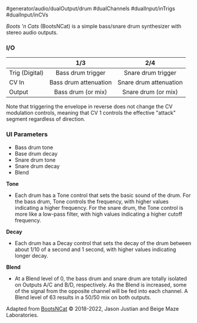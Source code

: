 #generator/audio/dualOutput/drum #dualChannels  #dualInput/inTrigs #dualInput/inCVs 

*Boots 'n Cats* (BootsNCat) is a simple bass/snare drum synthesizer with stereo audio outputs.

### I/O

|                |              1/3           |                   2/4                |
| -------------- |:---------------------------:|:-------------------------------------:|
| Trig (Digital) |  Bass drum trigger   | Snare drum trigger |
| CV In          | Bass drum attenuation |      Snare drum attenuation       |
| Output         |          Bass drum (or mix)           |        Snare drum (or mix)        |

Note that triggering the envelope in reverse does not change the CV modulation controls, meaning that CV 1 controls the effective "attack" segment regardless of direction.

### UI Parameters
* Bass drum tone
* Base drum decay
* Snare drum tone
* Snare drum decay
* Blend

**Tone**
* Each drum has a Tone control that sets the basic sound of the drum. For the bass drum, Tone controls the frequency, with higher values indicating a higher frequency. For the snare drum, the Tone control is more like a low-pass filter, with high values indicating a higher cutoff frequency.

**Decay**
* Each drum has a Decay control that sets the decay of the drum between about 1/10 of a second and 1 second, with higher values indicating longer decay.

**Blend**
* At a Blend level of 0, the bass drum and snare drum are totally isolated on Outputs A/C and B/D, respectively. As the Blend is increased, some of the signal from the opposite channel will be fed into each channel. A Blend level of 63 results in a 50/50 mix on both outputs.


Adapted from [BootsNCat](https://github.com/Chysn/O_C-HemisphereSuite/wiki/BootsNCat) © 2018-2022, Jason Justian and Beige Maze Laboratories. 